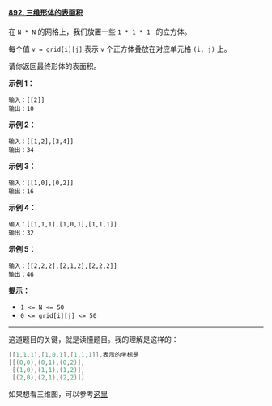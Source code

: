 #### [892. 三维形体的表面积](https://leetcode-cn.com/problems/surface-area-of-3d-shapes/)

在 `N * N` 的网格上，我们放置一些 `1 * 1 * 1 ` 的立方体。

每个值 `v = grid[i][j]` 表示 `v` 个正方体叠放在对应单元格 `(i, j)` 上。

请你返回最终形体的表面积。

**示例 1：**

```
输入：[[2]]
输出：10
```

**示例 2：**

```
输入：[[1,2],[3,4]]
输出：34
```

**示例 3：**

```
输入：[[1,0],[0,2]]
输出：16
```

**示例 4：**

```
输入：[[1,1,1],[1,0,1],[1,1,1]]
输出：32
```

**示例 5：**

```
输入：[[2,2,2],[2,1,2],[2,2,2]]
输出：46
```

**提示：**

- `1 <= N <= 50`
- `0 <= grid[i][j] <= 50`

----

这道题目的关键，就是读懂题目。我的理解是这样的：

```go
[[1,1,1],[1,0,1],[1,1,1]],表示的坐标是
[[(0,0),(0,1),(0,2)],
 [(1,0),(1,1),(1,2)],
 [(2,0),(2,1),(2,2)]]
```

如果想看三维图，可以参考[这里](https://leetcode-cn.com/problems/surface-area-of-3d-shapes/solution/shi-li-you-tu-you-zhen-xiang-jiang-jie-yi-kan-jiu-/)

